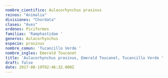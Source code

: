 ```yaml
---
nombre_cientifico: Aulacorhynchus prasinus
reinos: "Animalia"
divisiones: "Chordata"
clases: "Aves"
ordenes: Piciformes
familias: 'Ramphastidae '
generos: Aulacorhynchus
especie: prasinus
nombre_comun: 'Tucancillo Verde '
nombre_ingles: Emerald Toucanet
title: 'Aulacorhynchus prasinus, Emerald Toucanet, Tucancillo Verde '
draft: false
date: 2017-08-19T02:46:32.000Z
---
```


